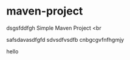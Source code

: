# maven-project
dsgsfddfgh
Simple Maven Project
<br

safsdavasdfgfd
sdvsdfvsdfb
cnbgcgvfnfhgmjy

hello
